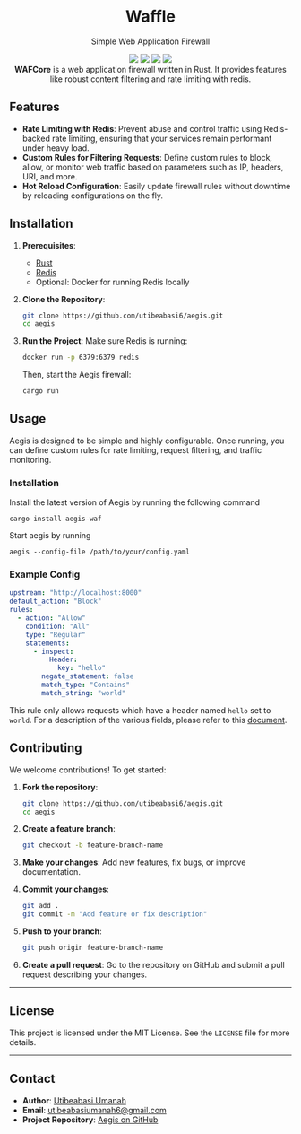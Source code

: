 <div align="center">
    <h1>Waffle</h1>
    <p>Simple Web Application Firewall</p>
    <img src="https://img.shields.io/badge/status-active-green.svg">
    <img src="https://img.shields.io/badge/license-MIT-blue.svg">
    <img src="https://img.shields.io/badge/language-Rust-red.svg">
    <img src="https://img.shields.io/badge/release-3.1.0-green.svg">
    <!-- <img src="aegis.png" alt="Aegis Logo" > -->
</div>

<div align="center"> <strong>WAFCore</strong> is a web application firewall written in Rust. It provides features like robust content filtering and rate limiting with redis.</div>

## Features

- **Rate Limiting with Redis**: Prevent abuse and control traffic using Redis-backed rate limiting, ensuring that your services remain performant under heavy load.
- **Custom Rules for Filtering Requests**: Define custom rules to block, allow, or monitor web traffic based on parameters such as IP, headers, URI, and more.
- **Hot Reload Configuration**: Easily update firewall rules without downtime by reloading configurations on the fly.


## Installation

1. **Prerequisites**:
    - [Rust](https://www.rust-lang.org/)
    - [Redis](https://redis.io/)
    - Optional: Docker for running Redis locally

2. **Clone the Repository**:
    ```bash
    git clone https://github.com/utibeabasi6/aegis.git
    cd aegis
    ```

3. **Run the Project**:
    Make sure Redis is running:
    ```bash
    docker run -p 6379:6379 redis
    ```

    Then, start the Aegis firewall:
    ```bash
    cargo run
    ```

## Usage

Aegis is designed to be simple and highly configurable. Once running, you can define custom rules for rate limiting, request filtering, and traffic monitoring.

### Installation

Install the latest version of Aegis by running the following command
```shell
cargo install aegis-waf
```

Start aegis by running 
```shell
aegis --config-file /path/to/your/config.yaml
```

### Example Config
```yaml
upstream: "http://localhost:8000"
default_action: "Block"
rules:
  - action: "Allow"
    condition: "All"
    type: "Regular"
    statements:
      - inspect: 
          Header:
            key: "hello"
        negate_statement: false
        match_type: "Contains"
        match_string: "world"
```

This rule only allows requests which have a header named `hello` set to `world`. For a description of the various fields, please refer to this [document](./documentation/config.md).

## Contributing

We welcome contributions! To get started:

1. **Fork the repository**:
    ```bash
    git clone https://github.com/utibeabasi6/aegis.git
    cd aegis
    ```

2. **Create a feature branch**:
    ```bash
    git checkout -b feature-branch-name
    ```

3. **Make your changes**: Add new features, fix bugs, or improve documentation.

4. **Commit your changes**:
    ```bash
    git add .
    git commit -m "Add feature or fix description"
    ```

5. **Push to your branch**:
    ```bash
    git push origin feature-branch-name
    ```

6. **Create a pull request**: Go to the repository on GitHub and submit a pull request describing your changes.

---

## License

This project is licensed under the MIT License. See the `LICENSE` file for more details.

---

## Contact

- **Author**: [Utibeabasi Umanah](https://github.com/utibeabasi6)
- **Email**: utibeabasiumanah6@gmail.com
- **Project Repository**: [Aegis on GitHub](https://github.com/utibeabasi6/aegis)
